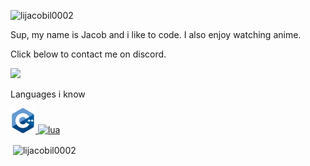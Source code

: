 <p align="left"> <img src="https://komarev.com/ghpvc/?username=lijacobil0002&label=Profile%20views&color=0e75b6&style=flat" alt="lijacobil0002" /> </p>

Sup, my name is Jacob and i like to code. I also enjoy watching anime.

Click below to contact me on discord.
<p align="left">
<a href="https://discord.com/users/764365008460841000" ><img src="https://lanyard-profile-readme.vercel.app/api/764365008460841000?idleMessage=Just%20chilling"/></a>
</p>

Languages i know
<p align="left"> <a href="https://www.w3schools.com/cpp/" target="_blank" rel="noreferrer"> <img src="https://raw.githubusercontent.com/devicons/devicon/master/icons/cplusplus/cplusplus-original.svg" alt="cplusplus" width="40" height="40"/> </a> <a
href="https://www.lua.org/" target="_blank" rel="noreferrer"> <img src="https://upload.wikimedia.org/wikipedia/commons/c/cf/Lua-Logo.svg" alt="lua" width="40" height="40"/> </a> </p>


<p>&nbsp;<img align="center" src="https://grs.quantumly.dev/api/top-langs/?username=lIJacobIl0002&layout=compact&show_icons=true&title_color=4F8CC9&text_color=9f9f9f&bg_color=00000000&hide_border=true&icon_color=5865f2&count_private=true" alt="lijacobil0002" /></p>

